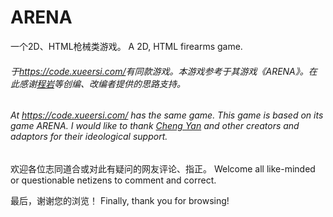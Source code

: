 # ARENA
一个2D、HTML枪械类游戏。
A 2D, HTML firearms game.
###### 于<https://code.xueersi.com/>有同款游戏。本游戏参考于其游戏《ARENA》。在此感谢[程岩](https://code.xueersi.com/space/13682943)等创编、改编者提供的思路支持。
###### At <https://code.xueersi.com/> has the same game. This game is based on its game ARENA. I would like to thank [Cheng Yan](https://code.xueersi.com/space/13682943) and other creators and adaptors for their ideological support.

欢迎各位志同道合或对此有疑问的网友评论、指正。
Welcome all like-minded or questionable netizens to comment and correct.

最后，谢谢您的浏览！
Finally, thank you for browsing!
